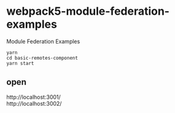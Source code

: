 # webpack5-module-federation-examples
Module Federation Examples

```
yarn 
cd basic-remotes-component
yarn start
```
## open  
http://localhost:3001/  
http://localhost:3002/   